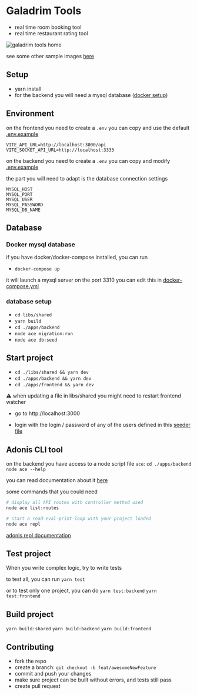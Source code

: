 # Galadrim Tools

-   real time room booking tool
-   real time restaurant rating tool

![galadrim tools home](./readme-images/home.png)

see some other sample images [here](./readme-images/README.md)

## Setup

-   yarn install
-   for the backend you will need a mysql database ([docker setup](#Docker-mysql-database))

## Environment

on the frontend you need to create a `.env` you can copy and use the default [.env.example](./apps/frontend/.env.example)

```
VITE_API_URL=http://localhost:3000/api
VITE_SOCKET_API_URL=http://localhost:3333
```

on the backend you need to create a `.env` you can copy and modify [.env.example](./apps/backend/.env.example)

the part you will need to adapt is the database connection settings

```
MYSQL_HOST
MYSQL_PORT
MYSQL_USER
MYSQL_PASSWORD
MYSQL_DB_NAME
```

## Database

### Docker mysql database

if you have docker/docker-compose installed, you can run

-   `docker-compose up`

it will launch a mysql server on the port 3310 you can edit this in [docker-compose.yml](./docker-compose.yml)

### database setup

-   `cd libs/shared`
-   `yarn build`
-   `cd ./apps/backend`
-   `node ace migration:run`
-   `node ace db:seed`

## Start project

-   `cd ./libs/shared && yarn dev`
-   `cd ./apps/backend && yarn dev`
-   `cd ./apps/frontend && yarn dev`

:warning: when updating a file in libs/shared you might need to restart frontend watcher

-   go to http://localhost:3000

-   login with the login / password of any of the users defined in this [seeder file](./apps/backend/database/seeders/001_UserSeeder.ts)

## Adonis CLI tool

on the backend you have access to a node script file `ace`:
`cd ./apps/backend`
`node ace --help`

you can read documentation about it [here](https://docs.adonisjs.com/guides/ace-commandline)

some commands that you could need

```sh
# display all API routes with controller method used
node ace list:routes

# start a read-eval-print-loop with your project loaded
node ace repl
```

[adonis repl documentation](https://docs.adonisjs.com/guides/repl)

## Test project

When you write complex logic, try to write tests

to test all, you can run
`yarn test`

or to test only one project, you can do
`yarn test:backend`
`yarn test:frontend`

## Build project

`yarn build:shared`
`yarn build:backend`
`yarn build:frontend`

## Contributing

-   fork the repo
-   create a branch: `git checkout -b feat/awesomeNewFeature`
-   commit and push your changes
-   make sure project can be built without errors, and tests still pass
-   create pull request
